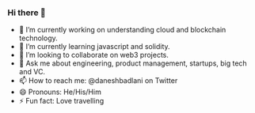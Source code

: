 ### Hi there 👋

<!--
Here are some ideas to get you started:
**daneshbadlani/daneshbadlani** is a ✨ _special_ ✨ repository because its `README.md` (this file) appears on your GitHub profile.
--> 

- 🔭 I’m currently working on understanding cloud and blockchain technology.
- 🌱 I’m currently learning javascript and solidity.
- 👯 I’m looking to collaborate on web3 projects.
- 💬 Ask me about engineering, product management, startups, big tech and VC.
- 📫 How to reach me: @daneshbadlani on Twitter 
- 😄 Pronouns: He/His/Him
- ⚡ Fun fact: Love travelling
